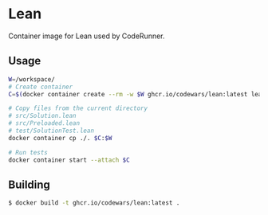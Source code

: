 # Lean

Container image for Lean used by CodeRunner.

## Usage

```bash
W=/workspace/
# Create container
C=$(docker container create --rm -w $W ghcr.io/codewars/lean:latest lean test/SolutionTest.lean)

# Copy files from the current directory
# src/Solution.lean
# src/Preloaded.lean
# test/SolutionTest.lean
docker container cp ./. $C:$W

# Run tests
docker container start --attach $C
```

## Building

```bash
$ docker build -t ghcr.io/codewars/lean:latest .
```
